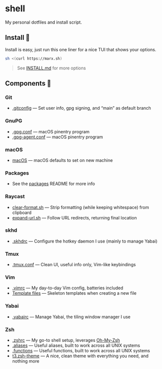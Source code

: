 # shell
My personal dotfiles and install script.

## Install 🚀
Install is easy, just run this one liner for a nice TUI that shows your options.
```bash
sh <(curl https://marx.sh)
```
> See [INSTALL.md](INSTALL.md) for more options

## Components 🧩
### Git
- [.gitconfig](git/gitconfig) — Set user info, gpg signing, and “main” as default branch

### GnuPG
- [.gpg.conf](gnupg/gpg.conf) — macOS pinentry program
- [.gpg-agent.conf](gnupg/gpg-agent.conf) — macOS pinentry program

### macOS
- [macOS](macOS/macOS) — macOS defaults to set on new machine

### Packages
- See the [packages](packages) README for more info

### Raycast
- [clear-format.sh](raycast/clear-format.sh) — Strip formatting (while keeping whitespace) from clipboard
- [expand-url.sh](raycast/expand-url.sh) — Follow URL redirects, returning final location

### skhd
- [.skhdrc](skhd/skhdrc) — Configure the hotkey daemon I use (mainly to manage Yabai)

### Tmux
- [.tmux.conf](tmux/tmux.conf) — Clean UI, useful info only, Vim-like keybindings

### Vim
- [.vimrc](vim/vimrc) — My day-to-day Vim config, batteries included
- [Template files](vim/templates) — Skeleton templates when creating a new file

### Yabai
- [.yabairc](yabai/yabairc) — Manage Yabai, the tiling window manager I use

### Zsh
- [.zshrc](zsh/zshrc) — My go-to shell setup, leverages [Oh-My-Zsh](https://ohmyz.sh/)
- [.aliases](zsh/aliases) — Useful aliases, built to work across all UNIX systems
- [.functions](zsh/functions) — Useful functions, built to work across all UNIX systems
- [t3.zsh-theme](zsh/t3.zsh-theme) — A nice, clean theme with everything you need, and nothing more
